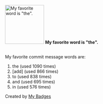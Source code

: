 <img src="https://my-badges.github.io/my-badges/favorite-word.png" alt="My favorite word is &quot;the&quot;." title="My favorite word is &quot;the&quot;." width="128">
<strong>My favorite word is &quot;the&quot;.</strong>
<br><br>

My favorite commit message words are:

1. the (used 1090 times)
2. [add] (used 866 times)
3. to (used 838 times)
4. and (used 695 times)
5. in (used 576 times)


Created by <a href="https://github.com/my-badges/my-badges">My Badges</a>